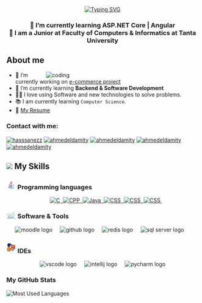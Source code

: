 <p align="center">
    <a href="https://git.io/typing-svg"><img src="https://readme-typing-svg.demolab.com?font=Fira+Code&duration=3000&pause=500&color=F47743&center=true&vCenter=true&random=false&width=435&lines=What's+up+%F0%9F%91%8B;I'am+Ahmed+Eldamity;And+a+Competitive+programmer+" alt="Typing SVG" /></a>
</p>

<h3 align="center">🌱 I’m currently learning ASP.NET Core | Angular <br>
🌱 I am a Junior at Faculty of Computers & Informatics at Tanta University</h3>

## About me

<img align="right" alt="coding" width="400" src="https://i.giphy.com/media/v1.Y2lkPTc5MGI3NjExbHY1NXlmd2Z4ems1b2w2dmU5NWlwcjEyNjd3eWt5MWZhbzN6YTBqcCZlcD12MV9pbnRlcm5hbF9naWZfYnlfaWQmY3Q9Zw/hR6Q01jCXOr31wctJw/giphy.gif">

- 🏫  I’m currently working on [e-commerce project](https://github.com/ahmedeldamity/OnionStore)
- 🌱  I’m currently learning **Backend  & Software Development**
- ✍🏻  I love using Software and new technologies to solve problems.
- 📚  I am currently learning `Computer Science`.
- 📄 [My Resume](https://drive.google.com/file/d/1BXHTn4oamntY5CaqCt2vSDWAc-XqpIr1/view?usp=sharing)

### Contact with me:

<p align="left">
<a href="https://www.linkedin.com/in/ahmedeldamity" target="blank"><img align="center" src="https://raw.githubusercontent.com/rahuldkjain/github-profile-readme-generator/master/src/images/icons/Social/linked-in-alt.svg" alt="hasssanezz" height="30" width="40" /></a>
<a href="https://www.facebook.com/profile.php?id=100029971904430" target="blank"><img align="center" src="https://raw.githubusercontent.com/rahuldkjain/github-profile-readme-generator/master/src/images/icons/Social/facebook.svg" alt="ahmedeldamity" height="30" width="40" /></a>
<a href="https://www.instagram.com/ahmed_eldamity__" target="blank"><img align="center" src="https://raw.githubusercontent.com/rahuldkjain/github-profile-readme-generator/master/src/images/icons/Social/instagram.svg" alt="ahmedeldamity" height="30" width="40" /></a>
<a href="https://codeforces.com/profile/El_DamitY" target="blank"><img align="center" src="https://raw.githubusercontent.com/rahuldkjain/github-profile-readme-generator/master/src/images/icons/Social/codeforces.svg" alt="ahmedeldamity" height="30" width="40" /></a>
<a href="https://www.leetcode.com/El_DamitY" target="blank"><img align="center" src="https://raw.githubusercontent.com/rahuldkjain/github-profile-readme-generator/master/src/images/icons/Social/leet-code.svg" alt="ahmedeldamity" height="30" width="40" /></a>
</p>

## <img src="https://media2.giphy.com/media/QssGEmpkyEOhBCb7e1/giphy.gif?cid=ecf05e47a0n3gi1bfqntqmob8g9aid1oyj2wr3ds3mg700bl&rid=giphy.gif" width ="3%"> My Skills

### <img src = "https://github.com/MayarAlaa0/MayarAlaa0/blob/main/Images/Programming_Languages.gif?raw=true" width=5%> Programming languages

<p align="center"> 
  &emsp; 
  <a href="https://www.learn-c.org/">
    <img src="https://github.com/yurijserrano/Github-Profile-Readme-Logos/blob/master/programming%20languages/c%23.svg" alt="C" width="50" height="50"/>&nbsp;
  </a>
  <a href="https://www.learn-cpp.org/">
    <img src="https://github.com/yurijserrano/Github-Profile-Readme-Logos/blob/master/programming%20languages/c%2B%2B.svg" alt="CPP" width="50" height="50"/>&nbsp;
  </a>
  <a href="https://www.learnjavaonline.org/">
    <img src="https://github.com/yurijserrano/Github-Profile-Readme-Logos/blob/master/programming%20languages/typescript.svg" alt="Java" width="50" height="50"/>&nbsp;
  </a>   
  <a href="https://www.w3schools.com/html/">
    <img src="https://cdn.jsdelivr.net/gh/devicons/devicon@latest/icons/html5/html5-original.svg" alt="CSS" width="50" height="50"/>&nbsp;
  </a>  
  <a href="https://developer.mozilla.org/en-US/docs/Web/CSS">
    <img src="https://cdn.jsdelivr.net/gh/devicons/devicon@latest/icons/css3/css3-original.svg" alt="CSS" width="50" height="50"/>&nbsp;
  </a>  
  <a href="https://www.javascript.com/">
    <img src="https://github.com/yurijserrano/Github-Profile-Readme-Logos/blob/master/programming%20languages/javascript.svg" alt="CSS" width="50" height="50"/>&nbsp;
  </a>
</p>


### <img src="https://github.com/MayarAlaa0/MayarAlaa0/blob/main/Images/Software_Tools.gif?raw=true" width=5%>  Software & Tools

<p align="center">
  <img src="https://cdn.jsdelivr.net/gh/devicons/devicon/icons/moodle/moodle-original.svg" height="40" alt="moodle logo"  />
  <img width="12" />
  <img src="https://cdn.jsdelivr.net/gh/devicons/devicon/icons/github/github-original.svg" height="40" alt="github logo"  />
  <img width="12" />
  <img src="https://www.svgrepo.com/show/354272/redis.svg"  height="40" alt="redis logo"/>
  <img width="12" />
  <img src="https://www.svgrepo.com/show/303229/microsoft-sql-server-logo.svg" height="40" alt="sql server logo" />
  <img width="12" />
</p>

 ### <img src = "https://github.com/MayarAlaa0/MayarAlaa0/blob/main/Images/IDEs.gif?raw=true" width=5%> IDEs
 
<p align="center">
  <img src="https://cdn.jsdelivr.net/gh/devicons/devicon/icons/vscode/vscode-original.svg" height="40" alt="vscode logo"  />
  <img width="12" />
  <img src="https://cdn.jsdelivr.net/gh/devicons/devicon@latest/icons/intellij/intellij-original.svg"  height="40" alt="intellij logo"/>
  <img width="12" />
  <img src="https://github.com/yurijserrano/Github-Profile-Readme-Logos/blob/master/ides/pycharm.svg"  height="40" alt="pycharm logo"/>

### My GitHub Stats
![Most Used Languages](https://github-readme-stats.vercel.app/api/top-langs/?username=ahmedeldamity&theme=dark&layout=compact)
